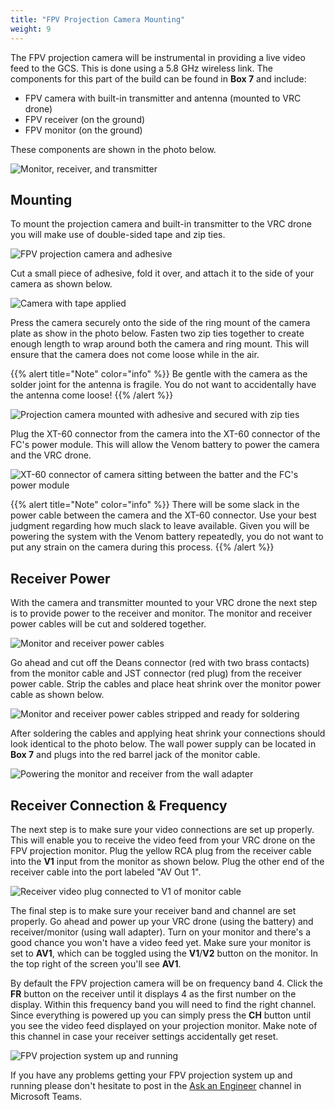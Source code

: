 ```yaml
---
title: "FPV Projection Camera Mounting"
weight: 9
---
```


The FPV projection camera will be instrumental in providing a live video feed
to the GCS. This is done using a 5.8 GHz wireless link.
The components for this part of the build can be found in **Box 7** and include:

- FPV camera with built-in transmitter and antenna (mounted to VRC drone)
- FPV receiver (on the ground)
- FPV monitor (on the ground)

These components are shown in the photo below.

![Monitor, receiver, and transmitter](fpv_projection_hardware.jpg)

## Mounting

To mount the projection camera and built-in transmitter to the VRC
drone you will make use of double-sided tape and zip ties.

![FPV projection camera and adhesive](fpv_projection_cam_adhesive.jpg)

Cut a small piece of adhesive, fold it over, and attach it to the side
of your camera as shown below.

![Camera with tape applied](fpv_projection_cam_with_adhesive.jpg)

Press the camera securely onto the side of the ring mount of the camera plate
as show in the photo below. Fasten two zip ties together to create enough
length to wrap around both the camera and ring mount. This will ensure that
the camera does not come loose while in the air.

{{% alert title="Note" color="info" %}}
Be gentle with the camera as the solder joint for the antenna is fragile.
You do not want to accidentally have the antenna come loose!
{{% /alert %}}

![Projection camera mounted with adhesive and secured with zip ties](fpv_projection_cam_zip_ties.jpg)

Plug the XT-60 connector from the camera into the XT-60 connector of the
FC's power module. This will allow the Venom battery to power the camera
and the VRC drone.

![XT-60 connector of camera sitting between the batter and the FC's power module](fpv_projection_cam_powered.jpg)

{{% alert title="Note" color="info" %}}
There will be some slack in the power cable between the camera and
the XT-60 connector. Use your best judgment regarding how much slack to
leave available. Given you will be powering the system with the Venom battery
repeatedly, you do not want to put any strain on the camera during this process.
{{% /alert %}}

## Receiver Power

With the camera and transmitter mounted to your VRC drone the next step
is to provide power to the receiver and monitor. The monitor and receiver
power cables will be cut and soldered together.

![Monitor and receiver power cables](fpv_receiver_wiring.jpg)

Go ahead and cut off the Deans connector (red with two brass contacts)
from the monitor cable and JST connector (red plug) from the receiver
power cable. Strip the cables and place heat shrink over the monitor
power cable as shown below.

![Monitor and receiver power cables stripped and ready for soldering](fpv_receiver_wiring_cut.jpg)

After soldering the cables and applying heat shrink your
connections should look identical to the photo below. The wall power
supply can be located in **Box 7** and plugs into the red
barrel jack of the monitor cable.

![Powering the monitor and receiver from the wall adapter](fpv_receiver_after_soldering.jpg)

## Receiver Connection & Frequency

The next step is to make sure your video connections are set up properly.
This will enable you to receive the video feed from your VRC drone on the
FPV projection monitor. Plug the yellow RCA plug from the receiver cable
into the **V1** input from the monitor as shown below. Plug the other end of the
receiver cable into the port labeled "AV Out 1".

![Receiver video plug connected to V1 of monitor cable](fpv_receiver_input.jpg)

The final step is to make sure your receiver band and channel are set properly.
Go ahead and power up your VRC drone (using the battery) and receiver/monitor
(using wall adapter). Turn on your monitor and there's a good chance you won't
have a video feed yet. Make sure your monitor is set to **AV1**, which can be toggled
using the **V1**/**V2** button on the monitor. In the top right of the
screen you'll see **AV1**.

By default the FPV projection camera will be on frequency band 4.
Click the **FR** button on the receiver until it displays 4 as the first number on
the display. Within this frequency band you will need to find the right channel.
Since everything is powered up you can simply press the **CH** button until you see
the video feed displayed on your projection monitor. Make note of this channel in
case your receiver settings accidentally get reset.

![FPV projection system up and running](fpv_up_and_running.jpg)

If you have any problems getting your FPV projection system up and running
please don't hesitate to post in the
[Ask an Engineer](https://teams.microsoft.com/l/team/19%3a21c615dc691c4f289fb9fda44c862df3%40thread.tacv2/conversations?groupId=6baa0f71-7580-4c72-905f-2b6ee58685c3&tenantId=771923a0-2465-44c5-8531-b9366e228aad)
channel in Microsoft Teams.
